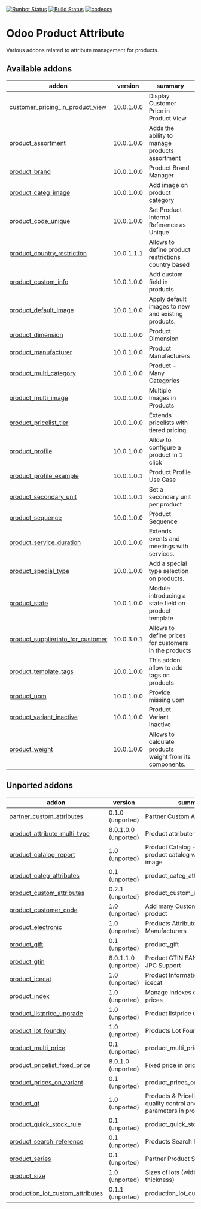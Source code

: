 [![Runbot Status](https://runbot.odoo-community.org/runbot/badge/flat/135/10.0.svg)](https://runbot.odoo-community.org/runbot/repo/github-com-oca-product-attribute-135)
[![Build Status](https://travis-ci.org/OCA/product-attribute.svg?branch=10.0)](https://travis-ci.org/OCA/product-attribute)
[![codecov](https://codecov.io/gh/OCA/product-attribute/branch/10.0/graph/badge.svg)](https://codecov.io/gh/OCA/product-attribute)

Odoo Product Attribute
======================

Various addons related to attribute management for products.

[//]: # (addons)

Available addons
----------------
addon | version | summary
--- | --- | ---
[customer_pricing_in_product_view](customer_pricing_in_product_view/) | 10.0.1.0.0 | Display Customer Price in Product View
[product_assortment](product_assortment/) | 10.0.1.0.0 | Adds the ability to manage products assortment
[product_brand](product_brand/) | 10.0.1.0.0 | Product Brand Manager
[product_categ_image](product_categ_image/) | 10.0.1.0.0 | Add image on product category
[product_code_unique](product_code_unique/) | 10.0.1.0.0 | Set Product Internal Reference as Unique
[product_country_restriction](product_country_restriction/) | 10.0.1.1.1 | Allows to define product restrictions country based
[product_custom_info](product_custom_info/) | 10.0.1.0.0 | Add custom field in products
[product_default_image](product_default_image/) | 10.0.1.0.0 | Apply default images to new and existing products.
[product_dimension](product_dimension/) | 10.0.1.0.0 | Product Dimension
[product_manufacturer](product_manufacturer/) | 10.0.1.0.0 | Product Manufacturers
[product_multi_category](product_multi_category/) | 10.0.1.0.0 | Product - Many Categories
[product_multi_image](product_multi_image/) | 10.0.1.0.0 | Multiple Images in Products
[product_pricelist_tier](product_pricelist_tier/) | 10.0.1.0.0 | Extends pricelists with tiered pricing.
[product_profile](product_profile/) | 10.0.1.0.0 | Allow to configure a product in 1 click
[product_profile_example](product_profile_example/) | 10.0.1.0.1 | Product Profile Use Case
[product_secondary_unit](product_secondary_unit/) | 10.0.1.0.1 | Set a secondary unit per product
[product_sequence](product_sequence/) | 10.0.1.0.0 | Product Sequence
[product_service_duration](product_service_duration/) | 10.0.1.0.0 | Extends events and meetings with services.
[product_special_type](product_special_type/) | 10.0.1.0.0 | Add a special type selection on products.
[product_state](product_state/) | 10.0.1.0.0 | Module introducing a state field on product template
[product_supplierinfo_for_customer](product_supplierinfo_for_customer/) | 10.0.3.0.1 | Allows to define prices for customers in the products
[product_template_tags](product_template_tags/) | 10.0.1.0.0 | This addon allow to add tags on products
[product_uom](product_uom/) | 10.0.1.0.0 | Provide missing uom
[product_variant_inactive](product_variant_inactive/) | 10.0.1.0.0 | Product Variant Inactive
[product_weight](product_weight/) | 10.0.1.0.0 | Allows to calculate products weight from its components.


Unported addons
---------------
addon | version | summary
--- | --- | ---
[partner_custom_attributes](partner_custom_attributes/) | 0.1.0 (unported) | Partner Custom Attributes
[product_attribute_multi_type](product_attribute_multi_type/) | 8.0.1.0.0 (unported) | Product attribute types
[product_catalog_report](product_catalog_report/) | 1.0 (unported) | Product Catalog - Print Report of product catalog with product image
[product_categ_attributes](product_categ_attributes/) | 0.1 (unported) | product_categ_attributes
[product_custom_attributes](product_custom_attributes/) | 0.2.1 (unported) | product_custom_attributes
[product_customer_code](product_customer_code/) | 1.0 (unported) | Add many Customers' Codes in product
[product_electronic](product_electronic/) | 1.0 (unported) | Products Attributes & Manufacturers
[product_gift](product_gift/) | 0.1 (unported) | product_gift
[product_gtin](product_gtin/) | 8.0.1.1.0 (unported) | Product GTIN EAN8 EAN13 UPC JPC Support
[product_icecat](product_icecat/) | 1.0 (unported) | Product Information Import from icecat
[product_index](product_index/) | 1.0 (unported) | Manage indexes on products prices
[product_listprice_upgrade](product_listprice_upgrade/) | 1.0 (unported) | Product listprice upgrade
[product_lot_foundry](product_lot_foundry/) | 1.0 (unported) | Products Lot Foundry
[product_multi_price](product_multi_price/) | 0.1 (unported) | product_multi_price
[product_pricelist_fixed_price](product_pricelist_fixed_price/) | 8.0.1.0 (unported) | Fixed price in pricelists
[product_prices_on_variant](product_prices_on_variant/) | 0.1 (unported) | product_prices_on_variant
[product_qt](product_qt/) | 1.0 (unported) | Products & Pricelists - Define quality control and testing parameters in product
[product_quick_stock_rule](product_quick_stock_rule/) | 0.1 (unported) | product_quick_stock_rule
[product_search_reference](product_search_reference/) | 0.1 (unported) | Products Search Reference
[product_series](product_series/) | 0.1 (unported) | Partner Product Series
[product_size](product_size/) | 1.0 (unported) | Sizes of lots (width, length, thickness)
[production_lot_custom_attributes](production_lot_custom_attributes/) | 0.1.1 (unported) | production_lot_custom_attributes

[//]: # (end addons)
